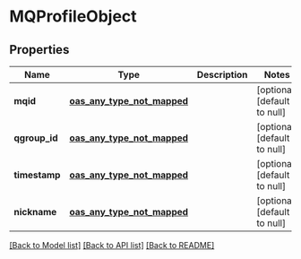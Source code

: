# MQProfileObject

## Properties

| Name           | Type                               | Description | Notes                        |
|----------------|------------------------------------|-------------|------------------------------|
| **mqid**       | [**oas_any_type_not_mapped**](.md) |             | [optional] [default to null] |
| **qgroup\_id** | [**oas_any_type_not_mapped**](.md) |             | [optional] [default to null] |
| **timestamp**  | [**oas_any_type_not_mapped**](.md) |             | [optional] [default to null] |
| **nickname**   | [**oas_any_type_not_mapped**](.md) |             | [optional] [default to null] |

[[Back to Model list]](../README.md#documentation-for-models) [[Back to API list]](../README.md#documentation-for-api-endpoints) [[Back to README]](../README.md)
